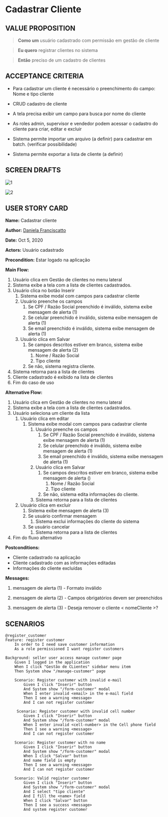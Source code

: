 # Cadastrar Cliente

## VALUE PROPOSITION

> **Como um** usuário cadastrado com permissão em gestão de cliente

> **Eu quero** registrar clientes no sistema

> **Então** preciso de um cadastro de clientes

## ACCEPTANCE CRITERIA

- Para cadastrar um cliente é necessário o preenchimento do campo: Nome e tipo cliente

- CRUD cadastro de cliente

- A tela precisa exibir um campo para busca por nome do cliente

- As roles admin, supervisor e vendedor podem acessar o cadastro do cliente para criar, editar e excluir

- Sistema permite importar um arquivo (a definir) para cadastrar em batch. (verificar possibilidade) 

- Sistema permite exportar a lista de cliente (a definir) 

## SCREEN DRAFTS

![1](/img/must-ERP/cadastrar-cliente1.png)

![2](/img/must-ERP/cadastrar-cliente2.png)

## USER STORY CARD

**Name:** Cadastrar cliente

**Author:** [Daniela Franciscatto](https://github.com/danielaanjos) 

**Date:** Oct 5, 2020

**Actors:** Usuário cadastrado

**Precondition:** Estar logado na aplicação

**Main Flow:**

1. Usuário clica em Gestão de clientes no menu lateral
2. Sistema exibe a tela com a lista de clientes cadastrados.
3. Usuário clica no botão Inserir
    1. Sistema exibe modal com campos para cadastrar cliente
    2. Usuário preenche os campos
        1. Se CPF / Razão Social preenchido é inválido, sistema exibe mensagem de alerta (1)
        2. Se celular preenchido é inválido, sistema exibe mensagem de alerta (1)
        3. Se email preenchido é inválido, sistema exibe mensagem de alerta (1)
    3. Usuário clica em Salvar
        1. Se campos descritos estiver em branco, sistema exibe mensagem de alerta (2)
            1. Nome / Razão Social
            2. Tipo cliente
        2. Se não, sistema registra cliente. 
4. Sistema retorna para a lista de clientes
5. Cliente cadastrado é exibido na lista de clientes
6. Fim do caso de uso

**Alternative Flow:**

1. Usuário clica em Gestão de clientes no menu lateral
2. Sistema exibe a tela com a lista de clientes cadastrados.
3. Usuário seleciona um cliente da lista
    1. Usuário clica em editar
        1. Sistema exibe modal com campos para cadastrar cliente
            1. Usuário preenche os campos
                1. Se CPF / Razão Social preenchido é inválido, sistema exibe mensagem de alerta (1)
                2. Se celular preenchido é inválido, sistema exibe mensagem de alerta (1)
                3. Se email preenchido é inválido, sistema exibe mensagem de alerta (1)
            2. Usuário clica em Salvar
                1. Se campos descritos estiver em branco, sistema exibe mensagem de alerta ()
                    1. Nome / Razão Social
                    2. Tipo cliente
                3. Se não, sistema edita informações do cliente. 
            3. Sistema retorna para a lista de clientes
    2. Usuário clica em excluir
        1. Sistema exibe mensagem de alerta (3)
        2. Se usuário confirmar mensagem 
            1. Sistema exclui informações do cliente do sistema
        3. Se usuário cancelar
            1. Sistema retorna para a lista de clientes
4. Fim do fluxo alternativo

**Postconditions:**
- Cliente cadastrado na aplicação
- Cliente cadastrado com as informações editadas
- Informações do cliente excluídas

**Messages:**

1. mensagem de alerta (1) - Formato inválido

2. mensagem de alerta (2) - Campos obrigatórios devem ser preenchidos

3. mensagem de alerta (3) - Deseja remover o cliente < nomeCliente >?

## SCENARIOS

```gherkin
@register_customer
Feature: register customer
    In order to I need save customer information
    As a role permissioned I want register customers

Background: seller user access manage customer page
    Given I logged in the application
    When I click "Gestão de CLientes" sidebar menu item
    Then System show "/manage-customer" page

    Scenario: Register customer with invalid e-mail
        Given I click "Inserir" button
        And System show "/form-customer" modal
        When I enter invalid <email> in the e-mail field
        Then I see a warning <message>
        And I can not register customer

     Scenario: Register customer with invalid cell number
        Given I click "Inserir" button
        And System show "/form-customer" modal
        When I enter invalid <cell-number> in the Cell phone field
        Then I see a warning <message>
        And I can not register customer     

    Scenario: Register customer with no name
        Given I click "Inserir" button
        And System show "/form-customer" modal
        When I click "Salvar" button
        And name field is empty
        Then I see a warning <message>
        And I can not register customer
        
    Scenario: Valid register customer
        Given I click "Inserir" button
        And System show "/form-customer" modal
        And I select "tipo cliente"
        And I fill the <name> field
        When I click "Salvar" button
        Then I see a success <message>
        And system register customer
```
